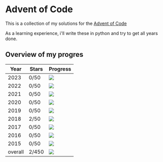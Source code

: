 # Advent of Code

This is a collection of my solutions for the [Advent of Code](https://www.google.ch)

As a learning experience, i'll write these in python and try to get all years done.

## Overview of my progres

|Year    |Stars   |Progress                                        |
|--------|--------|------------------------------------------------|
|2023    | 0/50    |![](https://mdtools.ste.li/progress/0/50.png)   |
|2022    | 0/50    |![](https://mdtools.ste.li/progress/0/50.png)   |
|2021    | 0/50    |![](https://mdtools.ste.li/progress/0/50.png)   |
|2020    | 0/50    |![](https://mdtools.ste.li/progress/0/50.png)   |
|2019    | 0/50    |![](https://mdtools.ste.li/progress/0/50.png)   |
|2018    | 2/50    |![](https://mdtools.ste.li/progress/2/50.png)   |
|2017    | 0/50    |![](https://mdtools.ste.li/progress/0/50.png)   |
|2016    | 0/50    |![](https://mdtools.ste.li/progress/0/50.png)   |
|2015    | 0/50    |![](https://mdtools.ste.li/progress/0/50.png)   |
|overall | 2/450  |![](https://mdtools.ste.li/progress/2/450.png)  |

